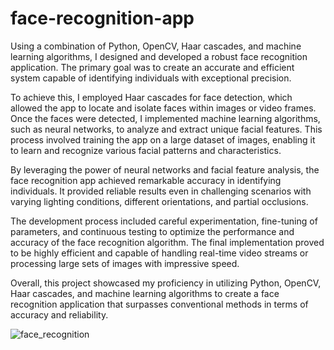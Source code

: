 # face-recognition-app

Using a combination of Python, OpenCV, Haar cascades, and machine learning algorithms, I designed and developed a robust face recognition application. The primary goal was to create an accurate and efficient system capable of identifying individuals with exceptional precision.

To achieve this, I employed Haar cascades for face detection, which allowed the app to locate and isolate faces within images or video frames. Once the faces were detected, I implemented machine learning algorithms, such as neural networks, to analyze and extract unique facial features. This process involved training the app on a large dataset of images, enabling it to learn and recognize various facial patterns and characteristics.

By leveraging the power of neural networks and facial feature analysis, the face recognition app achieved remarkable accuracy in identifying individuals. It provided reliable results even in challenging scenarios with varying lighting conditions, different orientations, and partial occlusions.

The development process included careful experimentation, fine-tuning of parameters, and continuous testing to optimize the performance and accuracy of the face recognition algorithm. The final implementation proved to be highly efficient and capable of handling real-time video streams or processing large sets of images with impressive speed.

Overall, this project showcased my proficiency in utilizing Python, OpenCV, Haar cascades, and machine learning algorithms to create a face recognition application that surpasses conventional methods in terms of accuracy and reliability.


![face_recognition](https://github.com/muhammad98754/face-recognition-app/assets/130402856/35ad3bd5-b66f-4fd3-849d-812d1aa99cf7)







